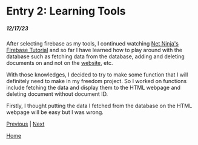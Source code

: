 # Entry 2: Learning Tools
##### 12/17/23

After selecting firebase as my tools, I continued watching [Net Ninja's Firebase Tutorial](#) and so far I have learned how to play around with the database such as fetching data from the database, adding and deleting documents on and not on the [website](#), etc.

With those knowledges, I decided to try to make some function that I will definitely need to make in my freedom project. So I worked on functions include fetching the data and display them to the HTML webpage and deleting document without document ID.

Firstly, I thought putting the data I fetched from the database on the HTML webpage will be easy but I was wrong. 

[Previous](entry01.md) | [Next](entry03.md)

[Home](../README.md)